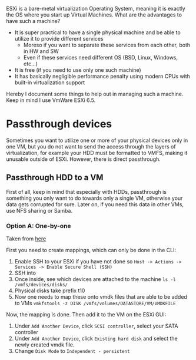 ESXi is a bare-metal virtualization Operating System, meaning it is exactly the OS where you start up Virtual Machines. What are the advantages to have such a machine?
* It is super practical to have a single physical machine and be able to utilize it to provide different services
  * Moreso if you want to separate these services from each other, both in HW and SW
  * Even if these services need different OS (BSD, Linux, Windows, etc...)
* It is free (if you need to use only one such machine)
* It has basically negligible performance penalty using modern CPUs with built-in virtualization support

Hereby I document some things to help out in managing such a machine. Keep in mind I use VmWare ESXi 6.5.

# Passthrough devices

Sometimes you want to utilize one or more of your physical devices only in one VM, but you do not want to send the access through the layers of virtualization, for example your HDD must be formatted to VMFS, making it unusable outside of ESXi. However, there is direct passthrough.

## Passthrough HDD to a VM

First of all, keep in mind that especially with HDDs, passthrough is something you only want to do towards only a single VM, otherwise your data gets corrupted for sure. Later on, if you need this data in other VMs, use NFS sharing or Samba.

### Option A: One-by-one

Taken from [here](https://gist.github.com/Hengjie/1520114890bebe8f805d337af4b3a064)

First you need to create mappings, which can only be done in the CLI:
1. Enable SSH to your ESXi if you have not done so
```Host -> Actions -> Services -> Enable Secure Shell (SSH)```
1. SSH into
1. Once inside, see which devices are attached to the machine
```ls -l /vmfs/devices/disks/```
1. Physical disks take prefix t10
1. Now one needs to map these onto vmdk files that are able to be added to VMs
```vmkfstools -z DISK /vmfs/volumes/DATASTORE/VM/VMDKFILE```

Now, the mapping is done. Then add it to the VM on the ESXi GUI:
1. Under `Add Another Device`, click `SCSI controller`, select your SATA controller
1. Under `Add Another Device`, click `Existing hard disk` and select the newly created vmdk file.
1. Change `Disk Mode` to `Independent - persistent`
